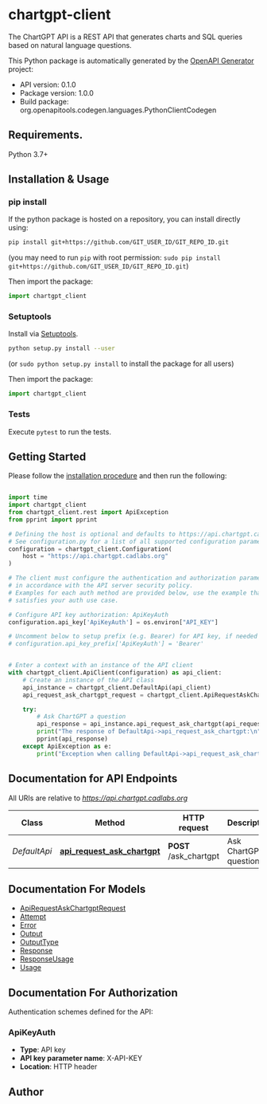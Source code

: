 # chartgpt-client
The ChartGPT API is a REST API that generates charts and SQL queries based on natural language questions.

This Python package is automatically generated by the [OpenAPI Generator](https://openapi-generator.tech) project:

- API version: 0.1.0
- Package version: 1.0.0
- Build package: org.openapitools.codegen.languages.PythonClientCodegen

## Requirements.

Python 3.7+

## Installation & Usage
### pip install

If the python package is hosted on a repository, you can install directly using:

```sh
pip install git+https://github.com/GIT_USER_ID/GIT_REPO_ID.git
```
(you may need to run `pip` with root permission: `sudo pip install git+https://github.com/GIT_USER_ID/GIT_REPO_ID.git`)

Then import the package:
```python
import chartgpt_client
```

### Setuptools

Install via [Setuptools](http://pypi.python.org/pypi/setuptools).

```sh
python setup.py install --user
```
(or `sudo python setup.py install` to install the package for all users)

Then import the package:
```python
import chartgpt_client
```

### Tests

Execute `pytest` to run the tests.

## Getting Started

Please follow the [installation procedure](#installation--usage) and then run the following:

```python

import time
import chartgpt_client
from chartgpt_client.rest import ApiException
from pprint import pprint

# Defining the host is optional and defaults to https://api.chartgpt.cadlabs.org
# See configuration.py for a list of all supported configuration parameters.
configuration = chartgpt_client.Configuration(
    host = "https://api.chartgpt.cadlabs.org"
)

# The client must configure the authentication and authorization parameters
# in accordance with the API server security policy.
# Examples for each auth method are provided below, use the example that
# satisfies your auth use case.

# Configure API key authorization: ApiKeyAuth
configuration.api_key['ApiKeyAuth'] = os.environ["API_KEY"]

# Uncomment below to setup prefix (e.g. Bearer) for API key, if needed
# configuration.api_key_prefix['ApiKeyAuth'] = 'Bearer'


# Enter a context with an instance of the API client
with chartgpt_client.ApiClient(configuration) as api_client:
    # Create an instance of the API class
    api_instance = chartgpt_client.DefaultApi(api_client)
    api_request_ask_chartgpt_request = chartgpt_client.ApiRequestAskChartgptRequest() # ApiRequestAskChartgptRequest | 

    try:
        # Ask ChartGPT a question
        api_response = api_instance.api_request_ask_chartgpt(api_request_ask_chartgpt_request)
        print("The response of DefaultApi->api_request_ask_chartgpt:\n")
        pprint(api_response)
    except ApiException as e:
        print("Exception when calling DefaultApi->api_request_ask_chartgpt: %s\n" % e)

```

## Documentation for API Endpoints

All URIs are relative to *https://api.chartgpt.cadlabs.org*

Class | Method | HTTP request | Description
------------ | ------------- | ------------- | -------------
*DefaultApi* | [**api_request_ask_chartgpt**](docs/DefaultApi.md#api_request_ask_chartgpt) | **POST** /ask_chartgpt | Ask ChartGPT a question


## Documentation For Models

 - [ApiRequestAskChartgptRequest](docs/ApiRequestAskChartgptRequest.md)
 - [Attempt](docs/Attempt.md)
 - [Error](docs/Error.md)
 - [Output](docs/Output.md)
 - [OutputType](docs/OutputType.md)
 - [Response](docs/Response.md)
 - [ResponseUsage](docs/ResponseUsage.md)
 - [Usage](docs/Usage.md)


<a id="documentation-for-authorization"></a>
## Documentation For Authorization


Authentication schemes defined for the API:
<a id="ApiKeyAuth"></a>
### ApiKeyAuth

- **Type**: API key
- **API key parameter name**: X-API-KEY
- **Location**: HTTP header


## Author




